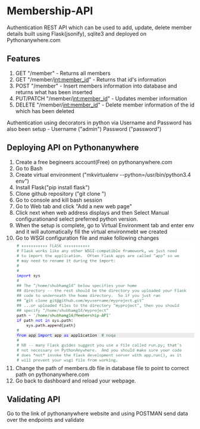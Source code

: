# Membership-API
Authentication REST API which can be used to add, update, delete member details built using Flask(jsonify), sqlite3 and deployed on Pythonanywhere.com 

## Features

1. GET "/member" - Returns all members
2. GET "/member/<int:member_id>" -  Returns that id's information
3. POST "/member" - Insert members information into database and returns what has been inserted
4. PUT/PATCH "/member/<int:member_id>" - Updates member information
5. DELETE "/member/<int:member_id>" - Delete member information of the id which has been deleted

Authentication using decorators in python via Username and Password has also been setup - Username ("admin") Password ("password")

## Deploying API on Pythonanywhere

1. Create a free begineers account(Free) on pythonanywhere.com
2. Go to Bash
3. Create virtual environment ("mkvirtualenv --python=/usr/bin/python3.4 env")
4. Install Flask("pip install flask")
5. Clone github repository ("git clone <repository-name>")
6. Go to console and kill bash session
7. Go to Web tab and click "Add a new web page"
8. Click next when web address displays and then Select Manual configurationand select preferred python version.
9. When the setup is complete, go to Virtual Environment tab and enter env and it will automatically fill the virtual environmebt we created
10. Go to WSGI configuration file and make following changes
    ![alt text](https://github.com/shubhamg14/Membership-API/blob/master/images/Wsgi-Membership-Api.PNG)
11. Change the path of members.db file in database file to point to correct path on pythonanywhere.com  
12. Go back to dashboard and reload your webpage. 

## Validating API

Go to the link of pythonanywhere website and using POSTMAN send data over the endpoints and validate
